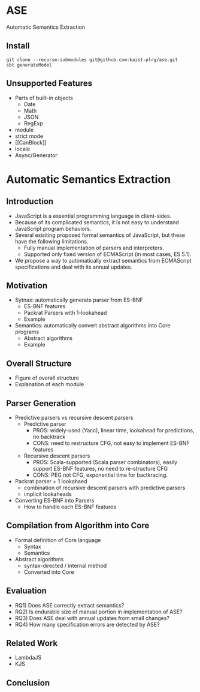# ASE
Automatic Semantics Extraction

## Install
```
git clone --recurse-submodules git@github.com:kaist-plrg/ase.git
sbt generateModel
```

## Unsupported Features
- Parts of built-in objects
  - Date
  - Math
  - JSON
  - RegExp
- module
- strict mode
- [[CanBlock]]
- locale
- Async/Generator

# Automatic Semantics Extraction

## Introduction
- JavaScript is a essential programming language in client-sides.
- Because of its complicated semantics, it is not easy to understand JavaScript program behaviors.
- Several exisiting proposed formal semantics of JavaScript, but these have the following limitations.
  - Fully manual implementation of parsers and interpreters.
  - Supported only fixed version of ECMAScript (in most cases, ES 5.1).
- We propose a way to automatically extract semantics from ECMAScript specifications and deal with its annual updates.

## Motivation
- Sytnax: automatically generate parser from ES-BNF
  - ES-BNF features
  - Packrat Parsers with 1-lookahead
  - Example
- Semantics: automatically convert abstract algorithms into Core programs
  - Abstract algorithms
  - Example

## Overall Structure
- Figure of overall structure
- Explanation of each module

## Parser Generation
- Predictive parsers vs recursive descent parsers
  - Predictive parser
    - PROS: widely-used (Yacc), linear time, lookahead for predictions, no backtrack
    - CONS: need to restructure CFG, not easy to implement ES-BNF features
  - Recursive descent parsers
    - PROS: Scala-supported (Scala parser combinators), easily support ES-BNF features, no need to re-structure CFG
    - CONS: PEG not CFG, exponential time for bactkracing. 
- Packrat parser + 1 lookahaed
  - combination of recursive descent parsers with predictive parsers
  - implicit lookaheads
- Converting ES-BNF into Parsers
  - How to handle each ES-BNF features

## Compilation from Algorithm into Core
- Formal definition of Core language
  - Syntax
  - Semantics
- Abstract algorithms
  - syntax-directed / internal method
  - Converted into Core

## Evaluation
- RQ1) Does ASE correctly extract semantics?
- RQ2) Is endurable size of manual portion in implementation of ASE?
- RQ3) Does ASE deal with annual updates from small changes?
- RQ4) How many specification errors are detected by ASE?

## Related Work
- LambdaJS
- KJS

## Conclusion
